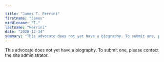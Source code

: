 ```yaml
---

title: "James T. Ferrini"
firstname: "James"
middlename: "T."
lastname: "Ferrini"
date: "2020-12-14"
summary: "This advocate does not yet have a biography. To submit one, please contact the site administrator."
---
```

This advocate does not yet have a biography. To submit one, please contact the site administrator.

